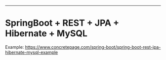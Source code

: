 _______________________________________
# SpringBoot + REST + JPA + Hibernate + MySQL


Example: https://www.concretepage.com/spring-boot/spring-boot-rest-jpa-hibernate-mysql-example

